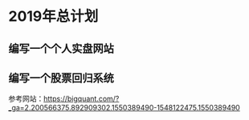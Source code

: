 2019年总计划
===

## 编写一个个人实盘网站

## 编写一个股票回归系统
参考网站：https://bigquant.com/?_ga=2.200566375.892909302.1550389490-1548122475.1550389490


<!--stackedit_data:
eyJoaXN0b3J5IjpbLTk5MjQ5ODY1Nl19
-->